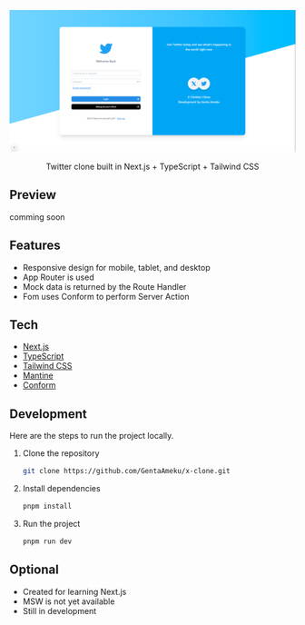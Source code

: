 ![](/.github/assets/presentation.png)

<p align="center">
  Twitter clone built in Next.js + TypeScript + Tailwind CSS
</p>

## Preview

comming soon

## Features

- Responsive design for mobile, tablet, and desktop
- App Router is used
- Mock data is returned by the Route Handler
- Fom uses Conform to perform Server Action

## Tech

- [Next.js](https://nextjs.org)
- [TypeScript](https://www.typescriptlang.org)
- [Tailwind CSS](https://tailwindcss.com)
- [Mantine](https://mantine.dev/)
- [Conform](https://conform.guide/)

## Development

Here are the steps to run the project locally.

1. Clone the repository

   ```bash
   git clone https://github.com/GentaAmeku/x-clone.git
   ```

1. Install dependencies

   ```bash
   pnpm install
   ```

1. Run the project

    ```bash
    pnpm run dev
    ```

## Optional
- Created for learning Next.js
- MSW is not yet available
- Still in development